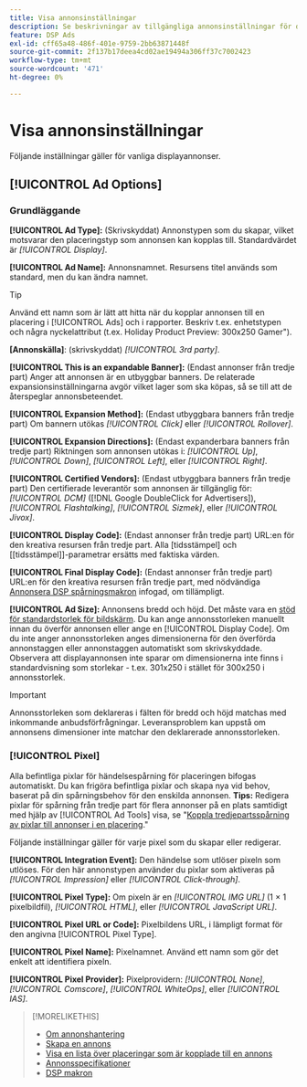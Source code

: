 ```yaml
---
title: Visa annonsinställningar
description: Se beskrivningar av tillgängliga annonsinställningar för displayannonser.
feature: DSP Ads
exl-id: cff65a48-486f-401e-9759-2bb63871448f
source-git-commit: 2f137b17deea4cd02ae19494a306ff37c7002423
workflow-type: tm+mt
source-wordcount: '471'
ht-degree: 0%

---
```


# Visa annonsinställningar

Följande inställningar gäller för vanliga displayannonser.

## [!UICONTROL Ad Options]

### Grundläggande

**[!UICONTROL Ad Type]:** (Skrivskyddat) Annonstypen som du skapar, vilket motsvarar den placeringstyp som annonsen kan kopplas till. Standardvärdet är *[!UICONTROL Display]*.

**[!UICONTROL Ad Name]:** Annonsnamnet. Resursens titel används som standard, men du kan ändra namnet.

>[!TIP]
>
> Använd ett namn som är lätt att hitta när du kopplar annonsen till en placering i [!UICONTROL Ads] och i rapporter. Beskriv t.ex. enhetstypen och några nyckelattribut (t.ex. Holiday Product Preview: 300x250 Gamer&quot;).

**\[Annonskälla\]**: (skrivskyddat) *[!UICONTROL 3rd party]*.

**[!UICONTROL This is an expandable Banner]:** (Endast annonser från tredje part) Anger att annonsen är en utbyggbar banners. De relaterade expansionsinställningarna avgör vilket lager som ska köpas, så se till att de återspeglar annonsbeteendet.

**[!UICONTROL Expansion Method]:** (Endast utbyggbara banners från tredje part) Om bannern utökas *[!UICONTROL Click]* eller *[!UICONTROL Rollover]*.

**[!UICONTROL Expansion Directions]:** (Endast expanderbara banners från tredje part) Riktningen som annonsen utökas i: *[!UICONTROL Up]*, *[!UICONTROL Down]*, *[!UICONTROL Left]*, eller *[!UICONTROL Right]*.

**[!UICONTROL Certified Vendors]:** (Endast utbyggbara banners från tredje part) Den certifierade leverantör som annonsen är tillgänglig för: *[!UICONTROL DCM]* ([!DNL Google DoubleClick for Advertisers]), *[!UICONTROL Flashtalking]*, *[!UICONTROL Sizmek]*, eller *[!UICONTROL Jivox]*.

**[!UICONTROL Display Code]:** (Endast annonser från tredje part) URL:en för den kreativa resursen från tredje part. Alla [tidsstämpel] och [[tidsstämpel]]-parametrar ersätts med faktiska värden.

**[!UICONTROL Final Display Code]:** (Endast annonser från tredje part) URL:en för den kreativa resursen från tredje part, med nödvändiga [Annonsera DSP spårningsmakron](/help/dsp/campaign-management/macros.md) infogad, om tillämpligt.

**[!UICONTROL Ad Size]:** Annonsens bredd och höjd. Det måste vara en [stöd för standardstorlek för bildskärm](ad-specs.md). Du kan ange annonsstorleken manuellt innan du överför annonsen eller ange en [!UICONTROL Display Code]. Om du inte anger annonsstorleken anges dimensionerna för den överförda annonstaggen eller annonstaggen automatiskt som skrivskyddade. Observera att displayannonsen inte sparar om dimensionerna inte finns i standardvisning som storlekar - t.ex. 301x250 i stället för 300x250 i annonsstorlek.

>[!IMPORTANT]
>
> Annonsstorleken som deklareras i fälten för bredd och höjd matchas med inkommande anbudsförfrågningar. Leveransproblem kan uppstå om annonsens dimensioner inte matchar den deklarerade annonsstorleken.

### [!UICONTROL Pixel]

Alla befintliga pixlar för händelsespårning för placeringen bifogas automatiskt. Du kan frigöra befintliga pixlar och skapa nya vid behov, baserat på din spårningsbehov för den enskilda annonsen. **Tips:** Redigera pixlar för spårning från tredje part för flera annonser på en plats samtidigt med hjälp av [!UICONTROL Ad Tools] visa, se &quot;[Koppla tredjepartsspårning av pixlar till annonser i en placering](/help/dsp/campaign-management/ads/ad-attach-to-placement.md#attach-pixels-ads).&quot;

Följande inställningar gäller för varje pixel som du skapar eller redigerar.

**[!UICONTROL Integration Event]:** Den händelse som utlöser pixeln som utlöses. För den här annonstypen använder du pixlar som aktiveras på *[!UICONTROL Impression]* eller *[!UICONTROL Click-through]*.

**[!UICONTROL Pixel Type]:** Om pixeln är en *[!UICONTROL IMG URL]* (1 × 1 pixelbildfil), *[!UICONTROL HTML]*, eller *[!UICONTROL JavaScript URL]*.

**[!UICONTROL Pixel URL or Code]:** Pixelbildens URL, i lämpligt format för den angivna [!UICONTROL Pixel Type].

**[!UICONTROL Pixel Name]:** Pixelnamnet. Använd ett namn som gör det enkelt att identifiera pixeln.

**[!UICONTROL Pixel Provider]:** Pixelprovidern: *[!UICONTROL None]*, *[!UICONTROL Comscore]*, *[!UICONTROL WhiteOps]*, eller *[!UICONTROL IAS]*.

>[!MORELIKETHIS]
>
>* [Om annonshantering](ad-about.md)
>* [Skapa en annons](ad-create.md)
>* [Visa en lista över placeringar som är kopplade till en annons](ad-list-placements.md)
>* [Annonsspecifikationer](ad-specs.md)
>* [DSP makron](/help/dsp/campaign-management/macros.md)
